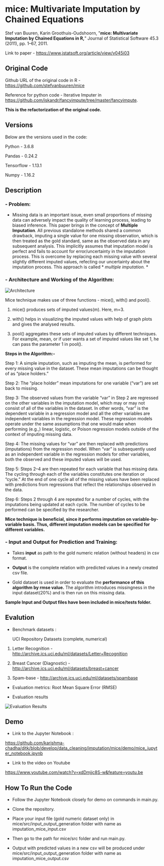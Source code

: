 # mice: Multivariate Imputation by Chained Equations
Stef van Buuren, Karin Groothuis-Oudshoorn, "**mice: Multivariate Imputation by Chained Equations in R,**" Journal of Statistical Software 45.3 (2011), pp. 1–67, 2011.

Link to paper - https://www.jstatsoft.org/article/view/v045i03

## Original Code
Github URL of the original code in R - https://github.com/stefvanbuuren/mice

Reference for python code - Iterative Imputer in https://github.com/iskandr/fancyimpute/tree/master/fancyimpute.

**This is the refactorization of the original code.**

## Versions
Below are the versions used in the code: 

Python - 3.6.8

Pandas - 0.24.2

Tensorflow - 1.13.1

Numpy - 1.16.2

## Description
### - Problem:
- Missing data is an important issue, even small proportions of missing data can adversely impact the quality of learning process, leading   to biased inference. This paper brings in the concept of **Multiple Imputation**. All previous standalone methods shared a common drawback, imputing a single value for one missing observation, which is then treated as the gold standard, same as the observed data in any  subsequent analysis. This implicitly assumes that imputation model is perfect and fails to account for error/uncertainty in the imputation process. This is overcome by replacing each missing value with several slightly different imputed values, refecting our uncertainty about the imputation process. This approach is called * *multiple imputation.* *

### - Architecture and Working of the Algorithm: 

![Architecture](https://github.com/karishma-chadha/ditk/blob/develop/data_cleaning/imputation/mice/readme-images/mice_arch.PNG)

Mice technique makes use of three functions - mice(), with() and pool().
1) mice() produces sets of imputed values(m). Here, m=3.

2) with() helps in visualizing the imputed values with help of graph plots and gives the analysed results.

3) pool() aggregates these sets of imputed values by different techniques. For example, mean, or if user wants a set of imputed values like set 1, he can pass the parameter 1 in pool().

**Steps in the Algorithm:-**

Step 1: A simple imputation, such as imputing the mean, is performed for every missing value in the dataset. These mean imputations can be thought of as “place holders.”

Step 2: The “place holder” mean imputations for one variable (“var”) are set back to missing.

Step 3: The observed values from the variable “var” in Step 2 are regressed on the other variables in the imputation model, which may or may not consist of all of the variables in the dataset. In other words, “var” is the dependent variable in a regression model and all the other variables are independent variables in the regression model. These regression models operate under the same assumptions that one would make when performing (e.g.,) linear, logistic, or Poison regression models outside of the context of imputing missing data.

Step 4: The missing values for “var” are then replaced with predictions (imputations) from the regression model. When “var” is subsequently used as an independent variable in the regression models for other variables, both the observed and these imputed values will be used.

Step 5: Steps 2–4 are then repeated for each variable that has missing data. The cycling through each of the variables constitutes one iteration or “cycle.” At the end of one cycle all of the missing values have been replaced with predictions from regressions that reflect the relationships observed in the data.

Step 6: Steps 2 through 4 are repeated for a number of cycles, with the imputations being updated at each cycle. The number of cycles to be performed can be specified by the researcher.

**Mice technique is beneficial, since it performs imputation on variable-by-variable basis. Thus, different imputation models can be specified for different variables.**

### - Input and Output for Prediction and Training:

- Takes **input** as path to the gold numeric relation (without headers) in csv format. 

- **Output** is the complete relation with predicted values in a newly created csv file.

- Gold dataset is used in order to evaluate the **performance of this algorithm by rmse value.** The algorithm introduces missingness in the input dataset(20%) and is then run on this missing data.

**Sample Input and Output files have been included in mice/tests folder.**

## Evalution
- Benchmark datasets :
  
  UCI Repository Datasets
  (complete, numerical) 
 
1) Letter Recognition - http://archive.ics.uci.edu/ml/datasets/Letter+Recognition

2) Breast Cancer (Diagnostic) - http://archive.ics.uci.edu/ml/datasets/breast+cancer

3) Spam-base - http://archive.ics.uci.edu/ml/datasets/spambase


- Evaluation metrics:
  Root Mean Square Error (RMSE) 


 - Evaluation results
 
![Evaluation Results](https://github.com/karishma-chadha/ditk/blob/develop/data_cleaning/imputation/mice/readme-images/mice_eval_results.PNG) 

## Demo
- Link to the Jupyter Notebook : 

https://github.com/karishma-chadha/ditk/blob/develop/data_cleaning/imputation/mice/demo/mice_jupyter_notebook.ipynb


- Link to the video on Youtube

https://www.youtube.com/watch?v=xdDmjjc8S-w&feature=youtu.be

## How To Run the Code

- Follow the Jupyter Notebook closely for demo on commands in main.py.

- Clone the repository.

- Place your input file (gold numeric dataset only) in mice/src/input_output_generation folder with name as imputation_mice_input.csv

- Then go to the path for mice/src folder and run main.py.

- Output with predicted values in a new csv will be produced under mice/src/input_output_generation folder with name as imputation_mice_output.csv

